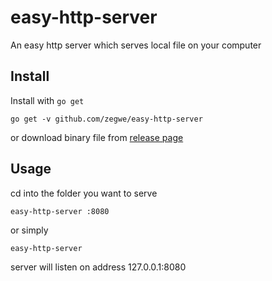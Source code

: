 # easy-http-server
An easy http server which serves local file on your computer

## Install

Install with `go get`
```
go get -v github.com/zegwe/easy-http-server
```
or download binary file from [release page](https://github.com/ZegWe/easy-http-server/releases)
## Usage

cd into the folder you want to serve
```
easy-http-server :8080
```
or simply
```
easy-http-server
```
server will listen on address 127.0.0.1:8080